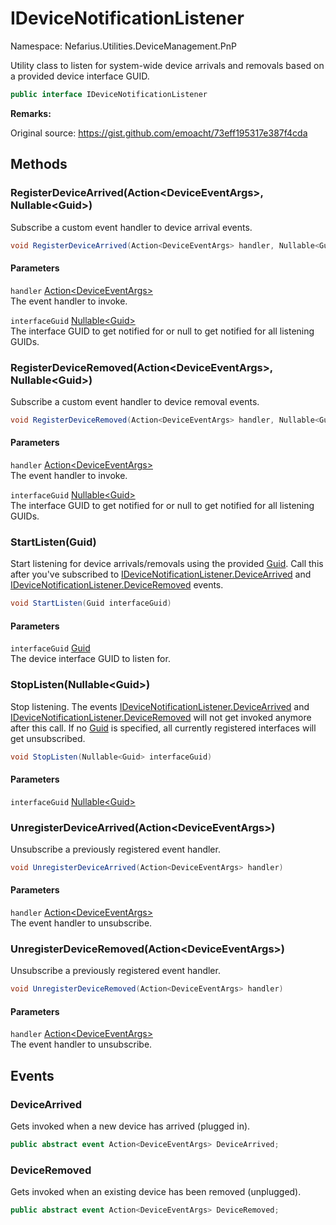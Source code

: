 # IDeviceNotificationListener

Namespace: Nefarius.Utilities.DeviceManagement.PnP

Utility class to listen for system-wide device arrivals and removals based on a provided device interface GUID.

```csharp
public interface IDeviceNotificationListener
```

**Remarks:**

Original source: https://gist.github.com/emoacht/73eff195317e387f4cda

## Methods

### <a id="methods-registerdevicearrived"/>**RegisterDeviceArrived(Action&lt;DeviceEventArgs&gt;, Nullable&lt;Guid&gt;)**

Subscribe a custom event handler to device arrival events.

```csharp
void RegisterDeviceArrived(Action<DeviceEventArgs> handler, Nullable<Guid> interfaceGuid)
```

#### Parameters

`handler` [Action&lt;DeviceEventArgs&gt;](https://docs.microsoft.com/en-us/dotnet/api/system.action-1)<br>
The event handler to invoke.

`interfaceGuid` [Nullable&lt;Guid&gt;](https://docs.microsoft.com/en-us/dotnet/api/system.nullable-1)<br>
The interface GUID to get notified for or null to get notified for all listening GUIDs.

### <a id="methods-registerdeviceremoved"/>**RegisterDeviceRemoved(Action&lt;DeviceEventArgs&gt;, Nullable&lt;Guid&gt;)**

Subscribe a custom event handler to device removal events.

```csharp
void RegisterDeviceRemoved(Action<DeviceEventArgs> handler, Nullable<Guid> interfaceGuid)
```

#### Parameters

`handler` [Action&lt;DeviceEventArgs&gt;](https://docs.microsoft.com/en-us/dotnet/api/system.action-1)<br>
The event handler to invoke.

`interfaceGuid` [Nullable&lt;Guid&gt;](https://docs.microsoft.com/en-us/dotnet/api/system.nullable-1)<br>
The interface GUID to get notified for or null to get notified for all listening GUIDs.

### <a id="methods-startlisten"/>**StartListen(Guid)**

Start listening for device arrivals/removals using the provided [Guid](https://docs.microsoft.com/en-us/dotnet/api/system.guid). Call this after you've
 subscribed to [IDeviceNotificationListener.DeviceArrived](./nefarius.utilities.devicemanagement.pnp.idevicenotificationlistener.md#devicearrived) and [IDeviceNotificationListener.DeviceRemoved](./nefarius.utilities.devicemanagement.pnp.idevicenotificationlistener.md#deviceremoved) events.

```csharp
void StartListen(Guid interfaceGuid)
```

#### Parameters

`interfaceGuid` [Guid](https://docs.microsoft.com/en-us/dotnet/api/system.guid)<br>
The device interface GUID to listen for.

### <a id="methods-stoplisten"/>**StopListen(Nullable&lt;Guid&gt;)**

Stop listening. The events [IDeviceNotificationListener.DeviceArrived](./nefarius.utilities.devicemanagement.pnp.idevicenotificationlistener.md#devicearrived) and [IDeviceNotificationListener.DeviceRemoved](./nefarius.utilities.devicemanagement.pnp.idevicenotificationlistener.md#deviceremoved) will not get invoked
 anymore after this call. If no [Guid](https://docs.microsoft.com/en-us/dotnet/api/system.guid) is specified, all currently registered interfaces will get
 unsubscribed.

```csharp
void StopListen(Nullable<Guid> interfaceGuid)
```

#### Parameters

`interfaceGuid` [Nullable&lt;Guid&gt;](https://docs.microsoft.com/en-us/dotnet/api/system.nullable-1)<br>

### <a id="methods-unregisterdevicearrived"/>**UnregisterDeviceArrived(Action&lt;DeviceEventArgs&gt;)**

Unsubscribe a previously registered event handler.

```csharp
void UnregisterDeviceArrived(Action<DeviceEventArgs> handler)
```

#### Parameters

`handler` [Action&lt;DeviceEventArgs&gt;](https://docs.microsoft.com/en-us/dotnet/api/system.action-1)<br>
The event handler to unsubscribe.

### <a id="methods-unregisterdeviceremoved"/>**UnregisterDeviceRemoved(Action&lt;DeviceEventArgs&gt;)**

Unsubscribe a previously registered event handler.

```csharp
void UnregisterDeviceRemoved(Action<DeviceEventArgs> handler)
```

#### Parameters

`handler` [Action&lt;DeviceEventArgs&gt;](https://docs.microsoft.com/en-us/dotnet/api/system.action-1)<br>
The event handler to unsubscribe.

## Events

### <a id="events-devicearrived"/>**DeviceArrived**

Gets invoked when a new device has arrived (plugged in).

```csharp
public abstract event Action<DeviceEventArgs> DeviceArrived;
```

### <a id="events-deviceremoved"/>**DeviceRemoved**

Gets invoked when an existing device has been removed (unplugged).

```csharp
public abstract event Action<DeviceEventArgs> DeviceRemoved;
```
